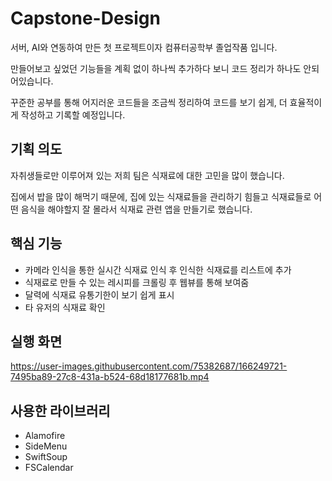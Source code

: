 # Capstone-Design
서버, AI와 연동하여 만든 첫 프로젝트이자 컴퓨터공학부 졸업작품 입니다.

만들어보고 싶었던 기능들을 계획 없이 하나씩 추가하다 보니 코드 정리가 하나도 안되어있습니다.

꾸준한 공부를 통해 어지러운 코드들을 조금씩 정리하여 코드를 보기 쉽게, 더 효율적이게 작성하고 기록할 예정입니다.

## 기획 의도
자취생들로만 이루어져 있는 저희 팀은 식재료에 대한 고민을 많이 했습니다.

집에서 밥을 많이 해먹기 때문에, 집에 있는 식재료들을 관리하기 힘들고 식재료들로 어떤 음식을 해야할지 잘 몰라서 식재료 관련 앱을 만들기로 했습니다.

## 핵심 기능
- 카메라 인식을 통한 실시간 식재료 인식 후 인식한 식재료를 리스트에 추가
- 식재료로 만들 수 있는 레시피를 크롤링 후 웹뷰를 통해 보여줌
- 달력에 식재료 유통기한이 보기 쉽게 표시
- 타 유저의 식재료 확인

## 실행 화면
https://user-images.githubusercontent.com/75382687/166249721-7495ba89-27c8-431a-b524-68d18177681b.mp4

## 사용한 라이브러리
- Alamofire
- SideMenu
- SwiftSoup
- FSCalendar
